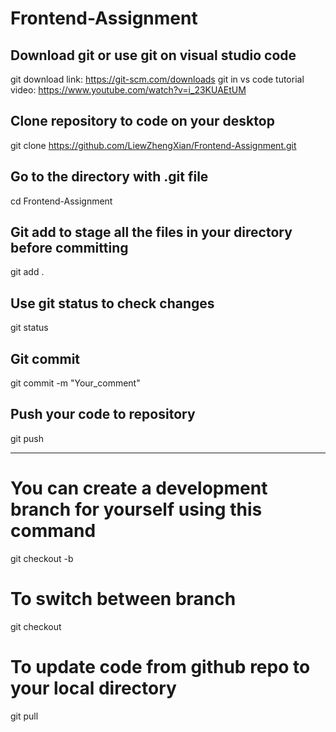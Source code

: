 # Frontend-Assignment

## Download git or use git on visual studio code
git download link: https://git-scm.com/downloads
git in vs code tutorial video: https://www.youtube.com/watch?v=i_23KUAEtUM

## Clone repository to code on your desktop
git clone https://github.com/LiewZhengXian/Frontend-Assignment.git

## Go to the directory with .git file
cd Frontend-Assignment

## Git add to stage all the files in your directory before committing
git add .

## Use git status to check changes 
git status

## Git commit 
git commit -m "Your_comment"

## Push your code to repository
git push 

-----

# You can create a development branch for yourself using this command
git checkout -b <branch name>

# To switch between branch
git checkout <another branch>

# To update code from github repo to your local directory
git pull